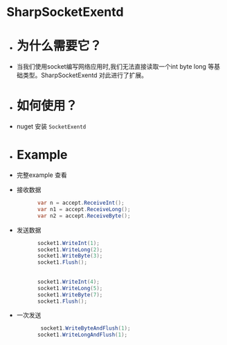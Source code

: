 # SharpSocketExentd
  - # 为什么需要它？
  - 当我们使用socket编写网络应用时,我们无法直接读取一个int byte long 等基础类型。SharpSocketExentd 对此进行了扩展。
  
  - # 如何使用？
  -  nuget 安装 ``` SocketExentd ```
  - # Example
  - 完整example 查看
  
  
  - 接收数据
  ``` c# 
            var n = accept.ReceiveInt();
            var n1 = accept.ReceiveLong();
            var n2 = accept.ReceiveByte();
  ```
  - 发送数据
  ```c#
            socket1.WriteInt(1);
            socket1.WriteLong(2);
            socket1.WriteByte(3);
            socket1.Flush();
            
            
            socket1.WriteInt(4);
            socket1.WriteLong(5);
            socket1.WriteByte(7);
            socket1.Flush();
  ```
  - 一次发送
  ``` c#
             socket1.WriteByteAndFlush(1);
            socket1.WriteLongAndFlush(1);
  ```

    

